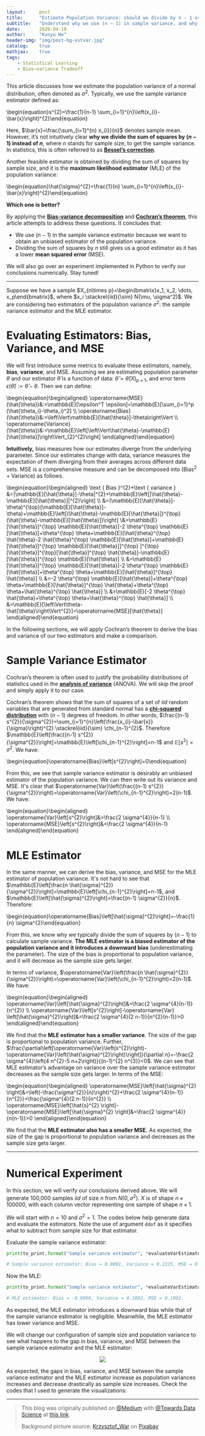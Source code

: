 ```yaml
---
layout:     post
title:      "Estimate Population Variance: should we divide by n - 1 or n"
subtitle:   "Understand why we use (n − 1) in sample variance, and why dividing by n still gives us a good estimator"
date:       2020-04-19
author:     "Kunyu He"
header-img: "img/post-bg-estvar.jpg"
catalog:    true
mathjax:    true
tags:
    - Statistical Learning
    - Bias–variance Tradeoff
---
```


This article discusses how we estimate the population variance of a normal distribution, often denoted as $\sigma^2$. Typically, we use the sample variance estimator defined as:

\begin{equation}s^{2}=\frac{1}{n-1} \sum_{i=1}^{n}\left(x_{i}-\bar{x}\right)^{2}\end{equation}

Here, $\bar{x}=\frac{\sum_{i=1}^{n} x_{i}}{n}$ denotes sample mean. However, it’s not intuitively clear **why we divide the sum of squares by $(n - 1)$ instead of $n$**, where $n$ stands for sample size, to get the sample variance. In statistics, this is often referred to as [**Bessel’s correction**](https://en.wikipedia.org/wiki/Bessel's_correction).

Another feasible estimator is obtained by dividing the sum of squares by sample size, and it is the **maximum likelihood estimator** (MLE) of the population variance:

\begin{equation}\hat{\sigma}^{2}=\frac{1}{n} \sum_{i=1}^{n}\left(x_{i}-\bar{x}\right)^{2}\end{equation}

**Which one is better?**

By applying the [**Bias-variance decomposition**](https://www.wikiwand.com/en/Bias–variance_tradeoff) and [**Cochran’s theorem**](https://www.wikiwand.com/en/Cochran's_theorem), this article attempts to address these questions. It concludes that:

- We use $(n - 1)$ in the sample variance estimator because we want to obtain an unbiased estimator of the population variance.
- Dividing the sum of squares by $n$ still gives us a good estimator as it has a lower **mean squared error** (MSE).

We will also go over an experiment implemented in Python to verify our conclusions numerically. Stay tuned!

---

Suppose we have a sample $X_{n\times p}=\begin{bmatrix}x_1, x_2, \dots, x_p\end{bmatrix}$, where $x_i \stackrel{iid}{\sim} N(\mu, \sigma^2)$. We are considering two estimators of the population variance $\sigma^2$: the sample variance estimator and the MLE estimator.

# **Evaluating Estimators: Bias, Variance, and MSE**

We will first introduce some metrics to evaluate these estimators, namely, **bias**, **variance**, and MSE. Assuming we are estimating population parameter $\theta$ and our estimator $\hat{\theta}$ is a function of data: $\hat{\theta}=\hat{\theta}\left(X\right)_{p\times 1}$, and error term $\epsilon\left(\hat{\theta}\right):=\hat{\theta}-\theta$. Then we can define:

\begin{equation}\begin{aligned}
\operatorname{MSE}(\hat{\theta})&:=\mathbb{E}[\epsilon^T \epsilon]=\mathbb{E}[\sum_{i=1}^p (\hat{\theta_i}-\theta_i)^2] \\\ \operatorname{Bias}(\hat{\theta})&:=\left\Vert\mathbb{E}[\hat{\theta}]-\theta\right\Vert \\\ \operatorname{Variance}(\hat{\theta})&:=\mathbb{E}\left[\left\Vert\hat{\theta}-\mathbb{E}[\hat{\theta}]\right\Vert_{2}^{2}\right] \end{aligned}\end{equation}

**Intuitively,** bias measures how our estimates diverge from the underlying parameter. Since our estimates change with data, variance measures the expectation of them diverging from their averages across different data sets. MSE is a comprehensive measure and can be decomposed into $(\text{Bias}^2 + \text{Variance})$ as follows.

\begin{equation}\begin{aligned}
\text { Bias }^{2}+\text { variance } &=\|\mathbb{E}[\hat{\theta}]-\theta\|^{2}+\mathbb{E}\left[\|\hat{\theta}-\mathbb{E}[\hat{\theta}]\|^{2}\right] \\\ &=(\mathbb{E}[\hat{\theta}]-\theta)^{\top}(\mathbb{E}[\hat{\theta}]-\theta)+\mathbb{E}\left[(\hat{\theta}-\mathbb{E}[\hat{\theta}])^{\top}(\hat{\theta}-\mathbb{E}[\hat{\theta}])\right] \\\&=\mathbb{E}[\hat{\theta}]^{\top} \mathbb{E}[\hat{\theta}]-2 \theta^{\top} \mathbb{E}[\hat{\theta}]+\theta^{\top} \theta+\mathbb{E}[\hat{\theta}^{\top} \hat{\theta}-2 \hat{\theta}^{\top} \mathbb{E}[\hat{\theta}]+\mathbb{E}[\hat{\theta}]^{\top} \mathbb{E}[\hat{\theta}]]^{\top} ]^{\top}[\hat{\theta}]^{\top}[\hat{\theta}]^{\top} \hat{\theta}]-\mathbb{E}[\hat{\theta}]^{\top} \mathbb{E}[\hat{\theta}] \\\ &=\mathbb{E}[\hat{\theta}]^{\top} \mathbb{E}[\hat{\theta}]-2 \theta^{\top} \mathbb{E}[\hat{\theta}]+\theta^{\top} \theta+\mathbb{E}[\hat{\theta}]^{\top} \hat{\theta}] \\\ &=-2 \theta^{\top} \mathbb{E}[\hat{\theta}]+\theta^{\top} \theta+\mathbb{E}[\hat{\theta}]^{\top} \hat{\theta}+\theta^{\top} \theta+\hat{\theta}^{\top} \hat{\theta}] \\\ &=\mathbb{E}[-2 \theta^{\top} \hat{\theta}+\theta^{\top} \theta+\hat{\theta}^{\top} \hat{\theta}] \\\ &=\mathbb{E}[\left\Vert\theta-\hat{\theta}\right\Vert^{2}]=\operatorname{MSE}[\hat{\theta}]
\end{aligned}\end{equation}

In the following sections, we will apply Cochran’s theorem to derive the bias and variance of our two estimators and make a comparison.

# Sample Variance Estimator

Cochran’s theorem is often used to justify the probability distributions of statistics used in the [**analysis of variance**](https://www.wikiwand.com/en/Analysis_of_variance) (ANOVA). We will skip the proof and simply apply it to our case.

Cochran’s theorem shows that the sum of squares of a set of $iid$ random variables that are generated from standard normal has a [**chi-squared distribution**](https://www.wikiwand.com/en/Chi-squared_distribution) with $(n - 1)$ degrees of freedom. In other words, $\frac{(n-1) s^{2}}{\sigma^{2}}=\sum_{i=1}^{n}\left(\frac{x_{i}-\bar{x}}{\sigma}\right)^{2} \stackrel{iid}{\sim} \chi_{n-1}^{2}$. Therefore $\mathbb{E}\left[\frac{(n-1) s^{2}}{\sigma^{2}}\right]=\mathbb{E}\left[\chi_{n-1}^{2}\right]=n-1$ and $\mathbb{E}\left[s^{2}\right]=\sigma^{2}$. We have:

\begin{equation}\operatorname{Bias}\left[s^{2}\right]=0\end{equation}

From this, we see that sample variance estimator is desirably an unbiased estimator of the population variance. We can then write out its variance and MSE. It's clear that $\operatorname{Var}\left(\frac{(n-1) s^{2}}{\sigma^{2}}\right)=\operatorname{Var}\left(\chi_{n-1}^{2}\right)=2(n-1)$. We have:

\begin{equation}\begin{aligned}
\operatorname{Var}\left[s^{2}\right]&=\frac{2 \sigma^{4}}{n-1} \\\ \operatorname{MSE}\left[s^{2}\right]&=\frac{2 \sigma^{4}}{n-1}
\end{aligned}\end{equation}

# MLE Estimator

In the same manner, we can derive the bias, variance, and MSE for the MLE estimator of population variance. It's not hard to see that $\mathbb{E}\left[\frac{n \hat{\sigma}^{2}}{\sigma^{2}}\right]=\mathbb{E}\left[\chi_{n-1}^{2}\right]=n-1$, and $\mathbb{E}\left[\hat{\sigma}^{2}\right]=\frac{(n-1) \sigma^{2}}{n}$. Therefore:

\begin{equation}\operatorname{Bias}\left[\hat{\sigma}^{2}\right]=-\frac{1}{n} \sigma^{2}\end{equation}

From this, we know why we typically divide the sum of squares by $(n - 1)$ to calculate sample variance. **The MLE estimator is a biased estimator of the population variance and it introduces a downward bias** (underestimating the parameter). The size of the bias is proportional to population variance, and it will decrease as the sample size gets larger.

In terms of variance, $\operatorname{Var}\left(\frac{n \hat{\sigma}^{2}}{\sigma^{2}}\right)=\operatorname{Var}\left(\chi_{n-1}^{2}\right)=2(n-1)$. We have:

\begin{equation}\begin{aligned}
\operatorname{Var}\left[\hat{\sigma}^{2}\right]&=\frac{2 \sigma^{4}(n-1)}{n^{2}} \\\ \operatorname{Var}\left[s^{2}\right]-\operatorname{Var} \left[\hat{\sigma}^{2}\right]&=\frac{2 \sigma^{4}(2 n-1)}{n^{2}(n-1)}>0
\end{aligned}\end{equation}

We find that the **MLE estimator has a smaller variance**. The size of the gap is proportional to population variance. Further, $\frac{\partial\left[\operatorname{Var}\left(s^{2}\right)-\operatorname{Var}\left(\hat{\sigma}^{2}\right)\right]}{\partial n}=-\frac{2 \sigma^{4}\left(4 n^{2}-5 n+2\right)}{(n-1)^{2} n^{3}}<0$. We can see that MLE estimator’s advantage on variance over the sample variance estimator decreases as the sample size gets larger. In terms of the MSE:

\begin{equation}\begin{aligned}
\operatorname{MSE}\left[\hat{\sigma}^{2} \right]&=\left(-\frac{\sigma^{2}}{n}\right)^{2}+\frac{2 \sigma^{4}(n-1)}{n^{2}}=\frac{\sigma^{4}(2 n-1)}{n^{2}} \\\ \operatorname{MSE}\left[\hat{s}^{2} \right]- \operatorname{MSE}\left[\hat{\sigma}^{2} \right]&=\frac{2 \sigma^{4}}{n(n-1)}>0
\end{aligned}\end{equation}

We find that the **MLE estimator also has a smaller MSE.** As expected, the size of the gap is proportional to population variance and decreases as the sample size gets larger.

---

# Numerical Experiment

In this section, we will verify our conclusions derived above. We will generate 100,000 samples $iid$ of size $n$ from $N(0, \sigma^2)$. $X$ is of shape $n × 100000$, with each column vector representing one sample of shape $n × 1$.

<script src="https://gist.github.com/KunyuHe/da9b9d561b4e86e59f94cbe35fe81427.js"></script>

We will start with $n = 10$ and $\sigma^2 = 1$. The codes below help generate data and evaluate the estimators. Note the use of argument `ddof` as it specifies what to subtract from sample size for that estimator.

<script src="https://gist.github.com/KunyuHe/786d2344200f6474b7f71239ebf69dce.js"></script>

Evaluate the sample variance estimator:

```python
print(to_print.format("Sample variance estimator", *evaluateVarEstimator(X)))

# Sample variance estimator: Bias = 0.0001, Variance = 0.2225, MSE = 0.2225.
```

Now the MLE:

````python
print(to_print.format("Sample variance estimator", *evaluateVarEstimator(X, ddof=0)))

# MLE estimator: Bias = -0.0999, Variance = 0.1802, MSE = 0.1902.
````

As expected, the MLE estimator introduces a downward bias while that of the sample variance estimator is negligible. Meanwhile, the MLE estimator has lower variance and MSE.

We will change our configuration of sample size and population variance to see what happens to the gap in bias, variance, and MSE between the sample variance estimator and the MLE estimator:

<script src="https://gist.github.com/KunyuHe/baec1f275b1a101f701fa4554818a81c.js"></script>

<div style="text-align:center"><img src="/img/in-post/estvar-1.png" /></div>

As expected, the gaps in bias, variance, and MSE between the sample variance estimator and the MLE estimator increase as population variances increases and decrease drastically as sample size increases. Check the codes that I used to generate the visualizations:

<script src="https://gist.github.com/KunyuHe/91ff744f377bbe5bc471cf83fa83aacd.js"></script>

---

> This blog was originally published on [@Medium](https://medium.com/) with [@Towards Data Science](https://towardsdatascience.com/) at [this link](https://towardsdatascience.com/statistics-in-ml-estimating-population-variance-1f484184f247).
>
> Background picture source: [Krzysztof_War](https://pixabay.com/users/krzysztof_war-15416064/) on [Pixabay](https://pixabay.com/)